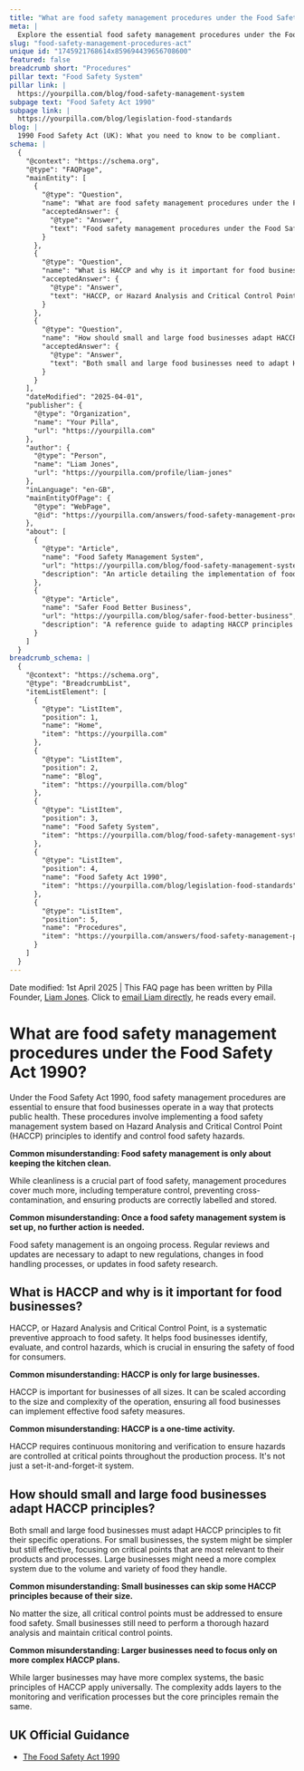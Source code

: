 ```yaml
---
title: "What are food safety management procedures under the Food Safety Act 1990?"
meta: |
  Explore the essential food safety management procedures under the Food Safety Act 1990, focusing on HACCP principles for businesses of all sizes.
slug: "food-safety-management-procedures-act"
unique id: "1745921768614x859694439656708600"
featured: false
breadcrumb short: "Procedures"
pillar text: "Food Safety System"
pillar link: |
  https://yourpilla.com/blog/food-safety-management-system
subpage text: "Food Safety Act 1990"
subpage link: |
  https://yourpilla.com/blog/legislation-food-standards
blog: |
  1990 Food Safety Act (UK): What you need to know to be compliant.
schema: |
  {
    "@context": "https://schema.org",
    "@type": "FAQPage",
    "mainEntity": [
      {
        "@type": "Question",
        "name": "What are food safety management procedures under the Food Safety Act 1990?",
        "acceptedAnswer": {
          "@type": "Answer",
          "text": "Food safety management procedures under the Food Safety Act 1990 are integral to ensuring public health protection in food businesses. These procedures include setting up a food safety management system based on Hazard Analysis and Critical Control Point (HACCP) principles. Such a system helps in identifying and controlling food safety hazards, encompassing aspects like cleanliness, temperature control, preventing cross-contamination, and proper labelling and storage of products. Food safety management is a continuous process, requiring regular updates and reviews to remain compliant and effective."
        }
      },
      {
        "@type": "Question",
        "name": "What is HACCP and why is it important for food businesses?",
        "acceptedAnswer": {
          "@type": "Answer",
          "text": "HACCP, or Hazard Analysis and Critical Control Point, is a systematic preventive approach to food safety critical for all food businesses. It helps in identifying, evaluating, and controlling food safety hazards, ensuring consumer safety. HACCP is scalable and necessary for businesses of all sizes, requiring ongoing monitoring and verification to control hazards effectively throughout production, not just being a one-time setup."
        }
      },
      {
        "@type": "Question",
        "name": "How should small and large food businesses adapt HACCP principles?",
        "acceptedAnswer": {
          "@type": "Answer",
          "text": "Both small and large food businesses need to adapt HACCP principles to their specific operations. For small businesses, the system might be simpler but should still focus on critical points relevant to their processes. Larger businesses might use a more complex system due to their volume and variety, but the core principles of HACCP, which include thorough hazard analysis and control at critical points, apply universally across the industry."
        }
      }
    ],
    "dateModified": "2025-04-01",
    "publisher": {
      "@type": "Organization",
      "name": "Your Pilla",
      "url": "https://yourpilla.com"
    },
    "author": {
      "@type": "Person",
      "name": "Liam Jones",
      "url": "https://yourpilla.com/profile/liam-jones"
    },
    "inLanguage": "en-GB",
    "mainEntityOfPage": {
      "@type": "WebPage",
      "@id": "https://yourpilla.com/answers/food-safety-management-procedures-act"
    },
    "about": [
      {
        "@type": "Article",
        "name": "Food Safety Management System",
        "url": "https://yourpilla.com/blog/food-safety-management-system",
        "description": "An article detailing the implementation of food safety management systems based on HACCP principles, a mandatory framework for meeting the requirements of the Food Safety Act 1990."
      },
      {
        "@type": "Article",
        "name": "Safer Food Better Business",
        "url": "https://yourpilla.com/blog/safer-food-better-business",
        "description": "A reference guide to adapting HACCP principles in small to large scale food businesses, tailored to ensure compliance and effective food safety practices."
      }
    ]
  }
breadcrumb_schema: |
  {
    "@context": "https://schema.org",
    "@type": "BreadcrumbList",
    "itemListElement": [
      {
        "@type": "ListItem",
        "position": 1,
        "name": "Home",
        "item": "https://yourpilla.com"
      },
      {
        "@type": "ListItem",
        "position": 2,
        "name": "Blog",
        "item": "https://yourpilla.com/blog"
      },
      {
        "@type": "ListItem",
        "position": 3,
        "name": "Food Safety System",
        "item": "https://yourpilla.com/blog/food-safety-management-system"
      },
      {
        "@type": "ListItem",
        "position": 4,
        "name": "Food Safety Act 1990",
        "item": "https://yourpilla.com/blog/legislation-food-standards"
      },
      {
        "@type": "ListItem",
        "position": 5,
        "name": "Procedures",
        "item": "https://yourpilla.com/answers/food-safety-management-procedures-act"
      }
    ]
  }
---
```


Date modified: 1st April 2025 | This FAQ page has been written by Pilla Founder, [Liam Jones](https://yourpilla.com/profile/liam-jones). Click to [email Liam directly](mailto:liam@yourpilla.com), he reads every email.

# What are food safety management procedures under the Food Safety Act 1990?

Under the Food Safety Act 1990, food safety management procedures are essential to ensure that food businesses operate in a way that protects public health. These procedures involve implementing a food safety management system based on Hazard Analysis and Critical Control Point (HACCP) principles to identify and control food safety hazards.

**Common misunderstanding: Food safety management is only about keeping the kitchen clean.**

While cleanliness is a crucial part of food safety, management procedures cover much more, including temperature control, preventing cross-contamination, and ensuring products are correctly labelled and stored.

**Common misunderstanding: Once a food safety management system is set up, no further action is needed.**

Food safety management is an ongoing process. Regular reviews and updates are necessary to adapt to new regulations, changes in food handling processes, or updates in food safety research.

## What is HACCP and why is it important for food businesses?

HACCP, or Hazard Analysis and Critical Control Point, is a systematic preventive approach to food safety. It helps food businesses identify, evaluate, and control hazards, which is crucial in ensuring the safety of food for consumers.

**Common misunderstanding: HACCP is only for large businesses.**

HACCP is important for businesses of all sizes. It can be scaled according to the size and complexity of the operation, ensuring all food businesses can implement effective food safety measures.

**Common misunderstanding: HACCP is a one-time activity.**

HACCP requires continuous monitoring and verification to ensure hazards are controlled at critical points throughout the production process. It's not just a set-it-and-forget-it system.

## How should small and large food businesses adapt HACCP principles?

Both small and large food businesses must adapt HACCP principles to fit their specific operations. For small businesses, the system might be simpler but still effective, focusing on critical points that are most relevant to their products and processes. Large businesses might need a more complex system due to the volume and variety of food they handle.

**Common misunderstanding: Small businesses can skip some HACCP principles because of their size.**

No matter the size, all critical control points must be addressed to ensure food safety. Small businesses still need to perform a thorough hazard analysis and maintain critical control points.

**Common misunderstanding: Larger businesses need to focus only on more complex HACCP plans.**

While larger businesses may have more complex systems, the basic principles of HACCP apply universally. The complexity adds layers to the monitoring and verification processes but the core principles remain the same.

## UK Official Guidance

-   [The Food Safety Act 1990](https://www.legislation.gov.uk/ukpga/1990/16/contents)